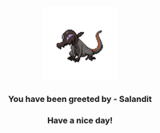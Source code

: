 <p align="center">
            <img src="https://raw.githubusercontent.com/PokeAPI/sprites/master/sprites/pokemon/757.png" width="150" height="150">
          </p>
          <h3 align="center">You have been greeted by - <b>Salandit</b></h3>
          <h3 align="center">Have a nice day!</h3>
        